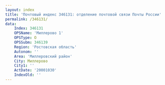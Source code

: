 ```yaml
---
layout: index
title: 'Почтовый индекс 346131: отделение почтовой связи Почты России'
permalink: /346131/
data:
    Index: 346131
    OPSName: 'Миллерово 1'
    OPSType: О
    OPSSubm: 346139
    Region: 'Ростовская область'
    Autonom: ''
    Area: 'Миллеровский район'
    City: Миллерово
    City1: ''
    ActDate: '20001030'
    IndexOld: ''
---
```

